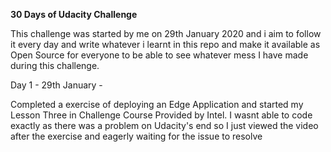 **30 Days of Udacity Challenge**

This challenge was started by me on 29th January 2020 and i aim to follow it every day and write whatever i learnt in this repo and make it available as Open Source for everyone to be able to see whatever mess I have made during this challenge.

Day 1 - 29th January - 

Completed a exercise of deploying an Edge Application and started my Lesson Three in Challenge Course Provided by Intel. I wasnt able to code exactly as there was a problem on Udacity's end so I just viewed the video after the exercise and eagerly waiting for the issue to resolve

